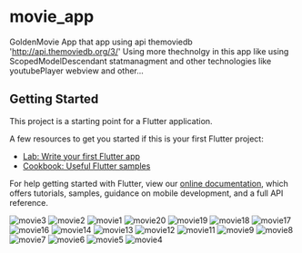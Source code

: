 # movie_app

GoldenMovie App that app using api themoviedb 'http://api.themoviedb.org/3/'
Using more thechnolgy in this app like using ScopedModelDescendant statmanagment and other technologies
like youtubePlayer webview and other...

## Getting Started

This project is a starting point for a Flutter application.

A few resources to get you started if this is your first Flutter project:

- [Lab: Write your first Flutter app](https://flutter.dev/docs/get-started/codelab)
- [Cookbook: Useful Flutter samples](https://flutter.dev/docs/cookbook)

For help getting started with Flutter, view our
[online documentation](https://flutter.dev/docs), which offers tutorials,
samples, guidance on mobile development, and a full API reference.


![movie3](https://user-images.githubusercontent.com/48366462/133843552-d28a7326-f07f-411a-95f2-b5767c7f5662.JPG)
![movie2](https://user-images.githubusercontent.com/48366462/133843553-aa7db1dc-5658-4ebb-8c9f-12a7016788ce.JPG)
![movie1](https://user-images.githubusercontent.com/48366462/133843555-bc3dec67-a70a-4ae8-b7e6-20acf29bf5c6.JPG)
![movie20](https://user-images.githubusercontent.com/48366462/133843557-9e8662a7-4b49-4e7f-98ad-db3d529e4220.JPG)
![movie19](https://user-images.githubusercontent.com/48366462/133843560-54b0e6b9-d84d-4eb1-96c5-c2f7eb1dc181.JPG)
![movie18](https://user-images.githubusercontent.com/48366462/133843562-7cdb5723-f727-4642-a839-83d6ada42984.JPG)
![movie17](https://user-images.githubusercontent.com/48366462/133843566-ed65524e-6f86-4c9b-a9e6-c4c4b386d383.JPG)
![movie16](https://user-images.githubusercontent.com/48366462/133843570-2c1eeaf7-8c82-48a2-a549-562e93999cb5.JPG)
![movie14](https://user-images.githubusercontent.com/48366462/133843577-ef0ec53e-bf09-4b1f-ac7a-497f4a340816.JPG)
![movie13](https://user-images.githubusercontent.com/48366462/133843580-b0094c2c-3ada-4e36-a3cd-15cc7a43bd85.JPG)
![movie12](https://user-images.githubusercontent.com/48366462/133843582-cf20278c-3208-4d82-b704-25f3a6de5993.JPG)
![movie11](https://user-images.githubusercontent.com/48366462/133843586-b18dc441-8245-4b02-9d46-d352093d14ac.JPG)
![movie9](https://user-images.githubusercontent.com/48366462/133843588-b3cfe112-3345-470f-b844-d0183ba470ef.JPG)
![movie8](https://user-images.githubusercontent.com/48366462/133843590-0fb797d3-ee57-4666-a8fe-1a5bdccf6f64.JPG)
![movie7](https://user-images.githubusercontent.com/48366462/133843593-b8f6ad3d-1cb1-4403-8e94-39d6479982d7.JPG)
![movie6](https://user-images.githubusercontent.com/48366462/133843596-184387bd-97ad-4dad-98a3-3fc81da772db.JPG)
![movie5](https://user-images.githubusercontent.com/48366462/133843598-139e2823-7519-4528-a400-136d6dbd0b67.JPG)
![movie4](https://user-images.githubusercontent.com/48366462/133843601-752ad346-6bca-421b-8e0d-ecbe09111338.JPG)
